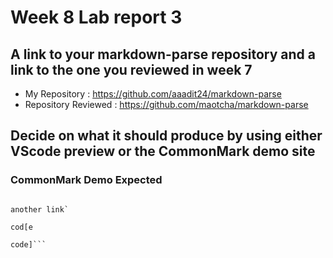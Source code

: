 # Week 8 Lab report 3

## A link to your markdown-parse repository and a link to the one you reviewed in week 7
- My Repository : https://github.com/aaadit24/markdown-parse
- Repository Reviewed : https://github.com/maotcha/markdown-parse

## Decide on what it should produce by using either VScode preview or the CommonMark demo site
### CommonMark Demo Expected
```[a link](url.com)

another link`

cod[e

code]```
